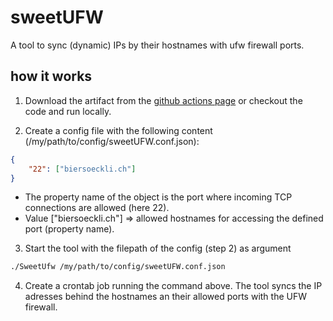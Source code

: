 # sweetUFW

A tool to sync (dynamic) IPs by their hostnames with ufw firewall ports.

## how it works
1. Download the artifact from the <a href="https://github.com/biersoeckli/sweetUFW/actions">github actions page</a> or checkout the code and run locally.

2. Create a config file with the following content (/my/path/to/config/sweetUFW.conf.json):
```json
{
    "22": ["biersoeckli.ch"]
}
```
  - The property name of the object is the port where incoming TCP connections are allowed (here 22).
  - Value ["biersoeckli.ch"] => allowed hostnames for accessing the defined port (property name).

3. Start the tool with the filepath of the config (step 2) as argument

```bash
./SweetUfw /my/path/to/config/sweetUFW.conf.json
```
    
4. Create a crontab job running the command above. The tool syncs the IP adresses behind the hostnames an their allowed ports with the UFW firewall.
